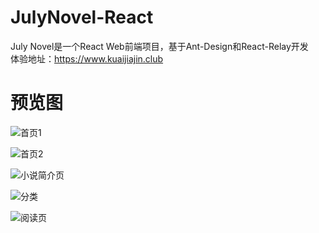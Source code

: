 # JulyNovel-React
July Novel是一个React Web前端项目，基于Ant-Design和React-Relay开发  
体验地址：https://www.kuaijiajin.club  

# 预览图

![首页1](https://congjinruo.oss-cn-shanghai.aliyuncs.com/JulyNovel_ReadMe_1.jpg)  

![首页2](https://congjinruo.oss-cn-shanghai.aliyuncs.com/JulyNovel_ReadMe_2.jpg)

![小说简介页](https://congjinruo.oss-cn-shanghai.aliyuncs.com/JulyNovel_ReadMe_3.jpg)

![分类](https://congjinruo.oss-cn-shanghai.aliyuncs.com/JulyNovel_ReadMe_4.jpg)


![阅读页](https://congjinruo.oss-cn-shanghai.aliyuncs.com/JulyNovel_ReadMe_5.jpg)